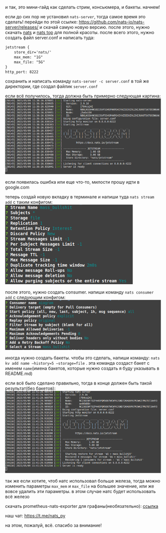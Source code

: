 и так, это мини-гайд как сделать стрим, консьюмера, и бакеты. начнем!

если до сих пор не установил `nats-server`, тогда самое время это сделать!
перейди по этой ссылке: https://github.com/nats-io/nats-server/releases/ и скачай самую новую версию. после этого, нужно скачать [nats](https://github.com/nats-io/natscli/releases) и [nats top](https://github.com/nats-io/nats-top/releases) для полной красоты. после всего этого, нужно создать файл server.conf и написать туда:
```
jetstream {
    store_dir='nats/'
    max_mem: "1G"
    max_file: "5G"
}
http_port: 8222
```
сохранить и написать команду `nats-server -c server.conf` в той же директории, где создал файлик `server.conf`

если всё получилось, тогда должна быть примерно следующая картина:
![image.png](image.png)

если появилась ошибка или еще что-то, милости прошу идти в google.com

теперь создай новую вкладку в терминале и напиши туда `nats stream add` с таким конфигом:
![img_1.png](img_1.png)

после этого, нужно создать consumer. напиши команду `nats consumer add` с следующим конфигом:
![img_2.png](img_2.png)

иногда нужно создать бакеты. чтобы это сделать, напиши команду: `nats kv add name —history=5 —storage=file` . эта команда создаст бакет с именем `name`(имена бакетов, которые нужно создать я буду указывать в README.md)

если всё было сделано правильно, тогда в конце должен быть такой результат(без бакетов):
![after.png](after.png)


так же если хотите, чтоб натс использовал больше железа, тогда можно изменить параметры `max_mem` и `max_file` на большее значение, или же вовсе удалить эти параметры. в этом случае натс будет использовать всё железо


скачать prometheus-nats-exporter для графаны(необязательно): [ссылка](https://github.com/nats-io/prometheus-nats-exporter/releases)

наш чат: https://t.me/nats_py

на этом, пожалуй, всё. спасибо за внимание!
